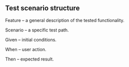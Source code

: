 ## Test scenario structure

Feature – a general description of the tested functionality.

Scenario – a specific test path.

Given – initial conditions.

When – user action.

Then – expected result.
